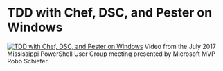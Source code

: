 ﻿# TDD with Chef, DSC, and Pester on Windows

[![TDD with Chef, DSC, and Pester on Windows](https://i4.ytimg.com/vi/GPYWsuJJRs0/hqdefault.jpg "TDD with Chef, DSC, and Pester on Windows")](https://www.youtube.com/watch?v=GPYWsuJJRs0)
Video from the July 2017 Mississippi PowerShell User Group meeting presented by Microsoft MVP Robb Schiefer.



